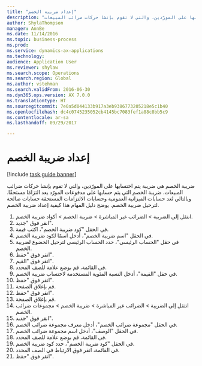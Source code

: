 ```yaml
--- 
title: "إعداد ضريبة الخصم"
description: "ضريبة الخصم هي ضريبة يتم احتسابها على المورّدين، والتي لا تقوم بإنشا حركات ضرائب المبيعات."
author: ShylaThompson
manager: AnnBe
ms.date: 11/14/2016
ms.topic: business-process
ms.prod: 
ms.service: dynamics-ax-applications
ms.technology: 
audience: Application User
ms.reviewer: shylaw
ms.search.scope: Operations
ms.search.region: Global
ms.author: vstehman
ms.search.validFrom: 2016-06-30
ms.dyn365.ops.version: AX 7.0.0
ms.translationtype: HT
ms.sourcegitcommit: 7e0a5d044133b917a3eb9386773205218e5c1b40
ms.openlocfilehash: dc4c0745235052cb4145bc7083fef1a88c8bb5c9
ms.contentlocale: ar-sa
ms.lasthandoff: 09/29/2017

---
```

# <a name="set-up-withholding-tax"></a>إعداد ضريبة الخصم

[!include [task guide banner](../../includes/task-guide-banner.md)]

ضريبة الخصم هي ضريبة يتم احتسابها على المورّدين، والتي لا تقوم بإنشا حركات ضرائب المبيعات. ضريبة الخصم التي يتم حسابها على مدفوعات المورّد يعد التزامًا مستحقًا. وبالتالي تُعد حسابات الميزانية العمومية وحسابات الالتزامات المستحقة حسابات صالحة لترحيل ضريبة الخصم. يوضح دليل المهام هذا كيفية إعداد ضريبة الخصم.

1. انتقل إلى الضريبة > الضرائب غير المباشرة > ضريبة الخصم > أكواد ضريبة الخصم.
2. انقر فوق "جديد".
3. في الحقل "كود ضريبة الخصم"، اكتب قيمة.
4. في الحقل "اسم ضريبة الخصم"، أدخل اسمًا لكود ضريبة الخصم.
5. في حقل "الحساب الرئيسي"، حدد الحساب الرئيسي لترحيل الخضوع لضريبة الخصم.
6. انقر فوق "حفظ".
7. انقر فوق "القيم‬".
8. في القائمة، قم بوضع علامة للصف المحدد.
9. في حقل "القيمة"، أدخل النسبة المئوية المستخدمة لاحتساب ضريبة الخصم.
10. انقر فوق "حفظ".
11. قم بإغلاق الصفحة.
12. انقر فوق "حفظ".
13. قم بإغلاق الصفحة.
14. انتقل إلى الضريبة > الضرائب غير المباشرة > ضريبة الخصم‬ > مجموعات ضرائب الخصم‬.
15. انقر فوق "جديد".
16. في الحقل "مجموعة ضرائب الخصم"، أدخل معرف مجموعة ضرائب الخصم.
17. في الحقل "الوصف"، أدخل اسم مجموعة ضرائب الخصم.
18. في القائمة، قم بوضع علامة للصف المحدد.
19. في الحقل "كود ضريبة الخصم"، حدد كود ضريبة الخصم.
20. في القائمة، انقر فوق الارتباط في الصف المحدد.
21. انقر فوق "حفظ".


